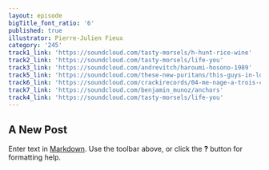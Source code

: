 ```yaml
---
layout: episode
bigTitle_font_ratio: '6'
published: true
illustrator: Pierre-Julien Fieux
category: '245'
track1_link: 'https://soundcloud.com/tasty-morsels/h-hunt-rice-wine'
track2_link: 'https://soundcloud.com/tasty-morsels/life-you'
track3_link: 'https://soundcloud.com/andrevitch/haroumi-hosono-1989'
track5_link: 'https://soundcloud.com/these-new-puritans/this-guys-in-love-with-you-1'
track6_link: 'https://soundcloud.com/crackirecords/04-me-nage-a-trois-conditional'
track7_link: 'https://soundcloud.com/benjamin_munoz/anchors'
track4_link: 'https://soundcloud.com/tasty-morsels/life-you'
---
```

## A New Post

Enter text in [Markdown](http://daringfireball.net/projects/markdown/). Use the toolbar above, or click the **?** button for formatting help.
